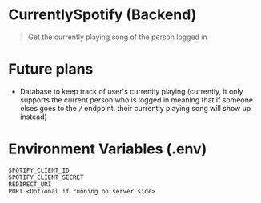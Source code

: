 # CurrentlySpotify (Backend)
> Get the currently playing song of the person logged in

# Future plans
-   Database to keep track of user's currently playing (currently, it only supports the current person who is logged in meaning that if someone elses goes to the `/` endpoint, their currently playing song will show up instead)

# Environment Variables (.env)
```
SPOTIFY_CLIENT_ID
SPOTIFY_CLIENT_SECRET
REDIRECT_URI
PORT <Optional if running on server side>
```